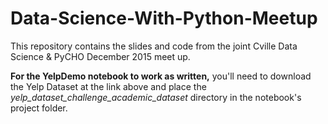 # Data-Science-With-Python-Meetup
This repository contains the slides and code from the joint Cville Data Science &amp; PyCHO December 2015 meet up.

**For the YelpDemo notebook to work as written,** you'll need to download the Yelp Dataset at the link above and place the *yelp_dataset_challenge_academic_dataset* directory in the notebook's project folder.
